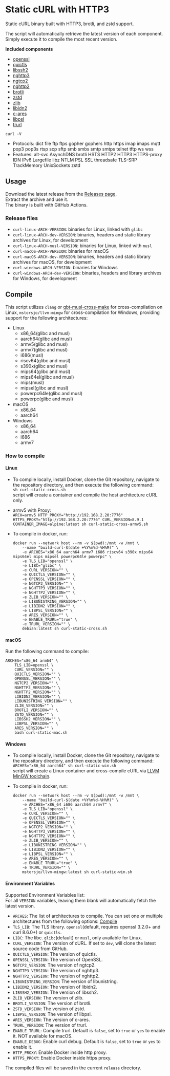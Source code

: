 # Static cURL with HTTP3

Static cURL binary built with HTTP3, brotli, and zstd support.

The script will automatically retrieve the latest version of each component.  
Simply execute it to compile the most recent version.

**Included components**

- [openssl](https://www.openssl.org)
- [quictls](https://github.com/quictls/openssl)
- [libssh2](https://github.com/libssh2/libssh2)
- [nghttp3](https://github.com/ngtcp2/nghttp3)
- [ngtcp2](https://github.com/ngtcp2/ngtcp2)
- [nghttp2](https://github.com/nghttp2/nghttp2)
- [brotli](https://github.com/google/brotli)
- [zstd](https://github.com/facebook/zstd)
- [zlib](https://zlib.net)
- [libidn2](https://github.com/libidn/libidn2)
- [c-ares](https://c-ares.haxx.se)
- [libpsl](https://rockdaboot.github.io/libpsl/)
- [trurl](https://curl.se/trurl/)

`curl -V`
- Protocols: dict file ftp ftps gopher gophers http https imap imaps mqtt pop3 pop3s rtsp scp sftp smb smbs smtp smtps telnet tftp ws wss
- Features: alt-svc AsynchDNS brotli HSTS HTTP2 HTTP3 HTTPS-proxy IDN IPv6 Largefile libz NTLM PSL SSL threadsafe TLS-SRP TrackMemory UnixSockets zstd

## Usage

Download the latest release from the [Releases page](https://github.com/stunnel/static-curl/releases/latest).  
Extract the archive and use it.  
The binary is built with GitHub Actions.

### Release files

- `curl-linux-ARCH-VERSION`: binaries for Linux, linked with `glibc`
- `curl-linux-ARCH-dev-VERSION`: binaries, headers and static library archives for Linux, for development
- `curl-linux-ARCH-musl-VERSION`: binaries for Linux, linked with `musl`
- `curl-macOS-ARCH-VERSION`: binaries for macOS
- `curl-macOS-ARCH-dev-VERSION`: binaries, headers and static library archives for macOS, for development
- `curl-windows-ARCH-VERSION`: binaries for Windows
- `curl-windows-ARCH-dev-VERSION`: binaries, headers and library archives for Windows, for development

## Compile

This script utilizes `clang` or [qbt-musl-cross-make](https://github.com/userdocs/qbt-musl-cross-make) for cross-compilation on Linux, `mstorsjo/llvm-mingw` for cross-compilation for Windows, providing support for the following architectures:

- Linux
  - x86_64(glibc and musl)
  - aarch64(glibc and musl)
  - armv5(glibc and musl)
  - armv7(glibc and musl)
  - i686(musl)
  - riscv64(glibc and musl)
  - s390x(glibc and musl)
  - mips64(glibc and musl)
  - mips64el(glibc and musl)
  - mips(musl)
  - mipsel(glibc and musl)
  - powerpc64le(glibc and musl)
  - powerpc(glibc and musl)
- macOS
  - x86_64
  - aarch64
- Windows
  - x86_64
  - aarch64
  - i686
  - armv7

### How to compile

#### Linux

- To compile locally, install Docker, clone the Git repository, navigate to the repository directory, and then execute the following command:  
`sh curl-static-cross.sh`  
script will create a container and compile the host architecture cURL only.  

- armv5 with Proxy:  
`ARCH=armv5 HTTP_PROXY="http://192.168.2.20:7776" HTTPS_PROXY="http://192.168.2.20:7776" CURL_VERSION=8.9.1 CONTAINER_IMAGE=alpine:latest sh curl-static-cross-armv5.sh`

- To compile in docker, run:  
  ```shell
  docker run --network host --rm -v $(pwd):/mnt -w /mnt \
      --name "build-curl-$(date +%Y%m%d-%H%M)" \
      -e ARCHES="x86_64 aarch64 armv7 i686 riscv64 s390x mips64 mips64el mips mipsel powerpc64le powerpc" \
      -e TLS_LIB="openssl" \
      -e LIBC="glibc" \
      -e CURL_VERSION="" \
      -e QUICTLS_VERSION="" \
      -e OPENSSL_VERSION="" \
      -e NGTCP2_VERSION="" \
      -e NGHTTP3_VERSION="" \
      -e NGHTTP2_VERSION="" \
      -e ZLIB_VERSION="" \
      -e LIBUNISTRING_VERSION="" \
      -e LIBIDN2_VERSION="" \
      -e LIBPSL_VERSION="" \
      -e ARES_VERSION="" \
      -e ENABLE_TRURL="true" \
      -e TRURL_VERSION="" \
      debian:latest sh curl-static-cross.sh
  ```

#### macOS

Run the following command to compile:

```shell
ARCHES="x86_64 arm64" \
    TLS_LIB=openssl \
    CURL_VERSION="" \
    QUICTLS_VERSION="" \
    OPENSSL_VERSION="" \
    NGTCP2_VERSION="" \
    NGHTTP3_VERSION="" \
    NGHTTP2_VERSION="" \
    LIBIDN2_VERSION="" \
    LIBUNISTRING_VERSION="" \
    ZLIB_VERSION="" \
    BROTLI_VERSION="" \
    ZSTD_VERSION="" \
    LIBSSH2_VERSION="" \
    LIBPSL_VERSION="" \
    ARES_VERSION="" \
    bash curl-static-mac.sh
```

#### Windows

- To compile locally, install Docker, clone the Git repository, navigate to the repository directory, and then execute the following command:  
  `ARCHES="x86_64 aarch64" sh curl-static-win.sh`  
  script will create a Linux container and cross-compile cURL via [LLVM MinGW toolchain](https://github.com/mstorsjo/llvm-mingw).

- To compile in docker, run:
  ```shell
  docker run --network host --rm -v $(pwd):/mnt -w /mnt \
      --name "build-curl-$(date +%Y%m%d-%H%M)" \
      -e ARCHES="x86_64 i686 aarch64 armv7" \
      -e TLS_LIB="openssl" \
      -e CURL_VERSION="" \
      -e QUICTLS_VERSION="" \
      -e OPENSSL_VERSION="" \
      -e NGTCP2_VERSION="" \
      -e NGHTTP3_VERSION="" \
      -e NGHTTP2_VERSION="" \
      -e ZLIB_VERSION="" \
      -e LIBUNISTRING_VERSION="" \
      -e LIBIDN2_VERSION="" \
      -e LIBPSL_VERSION="" \
      -e ARES_VERSION="" \
      -e ENABLE_TRURL="true" \
      -e TRURL_VERSION="" \
      mstorsjo/llvm-mingw:latest sh curl-static-win.sh
  ```

#### Environment Variables

Supported Environment Variables list:  
For all `VERSION` variables, leaving them blank will automatically fetch the latest version.

- `ARCHES`: The list of architectures to compile. You can set one or multiple architectures from the following options: [Compile](#Compile)
- `TLS_LIB`: The TLS library. `openssl`(default, requires openssl 3.2.0+ and curl 8.6.0+) or `quictls`.
- `LIBC`: The libc. `glibc`(default) or `musl`, only available for Linux.
- `CURL_VERSION`: The version of cURL. If set to `dev`, will clone the latest source code from GitHub.
- `QUICTLS_VERSION`: The version of quictls.
- `OPENSSL_VERSION`: The version of OpenSSL.
- `NGTCP2_VERSION`: The version of ngtcp2.
- `NGHTTP3_VERSION`: The version of nghttp3.
- `NGHTTP2_VERSION`: The version of nghttp2.
- `LIBUNISTRING_VERSION`: The version of libunistring.
- `LIBIDN2_VERSION`: The version of libidn2.
- `LIBSSH2_VERSION`: The version of libssh2.
- `ZLIB_VERSION`: The version of zlib.
- `BROTLI_VERSION`: The version of brotli.
- `ZSTD_VERSION`: The version of zstd.
- `LIBPSL_VERSION`: The version of libpsl.
- `ARES_VERSION`: The version of c-ares.
- `TRURL_VERSION`: The version of trurl.
- `ENABLE_TRURL`: Compile trurl. Default is `false`, set to `true` or `yes` to enable it. NOT available for macOS.
- `ENABLE_DEBUG`: Enable curl debug. Default is `false`, set to `true` or `yes` to enable it.
- `HTTP_PROXY`: Enable Docker inside http proxy.
- `HTTPS_PROXY`: Enable Docker inside https proxy.

The compiled files will be saved in the current `release` directory.
